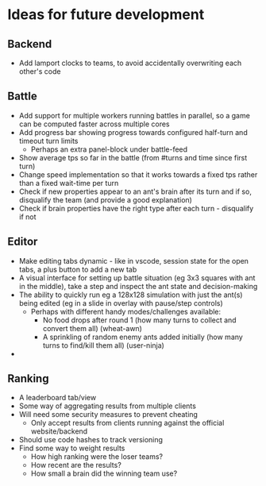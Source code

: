 # Ideas for future development

## Backend

- Add lamport clocks to teams, to avoid accidentally overwriting each other's code

## Battle

- Add support for multiple workers running battles in parallel, so a game can be computed faster across multiple cores
- Add progress bar showing progress towards configured half-turn and timeout turn limits
  - Perhaps an extra panel-block under battle-feed
- Show average tps so far in the battle (from #turns and time since first turn)
- Change speed implementation so that it works towards a fixed tps rather than a fixed wait-time per turn
- Check if new properties appear to an ant's brain after its turn and if so, disqualify the team (and provide a good explanation)
- Check if brain properties have the right type after each turn - disqualify if not

## Editor

- Make editing tabs dynamic - like in vscode, session state for the open tabs, a plus button to add a new tab
- A visual interface for setting up battle situation (eg 3x3 squares with ant in the middle), take a step and inspect the ant state and decision-making
- The ability to quickly run eg a 128x128 simulation with just the ant(s) being edited (eg in a slide in overlay with pause/step controls)
  - Perhaps with different handy modes/challenges available:
    - No food drops after round 1 (how many turns to collect and convert them all) (wheat-awn)
    - A sprinkling of random enemy ants added initially (how many turns to find/kill them all) (user-ninja)
- 

## Ranking

- A leaderboard tab/view
- Some way of aggregating results from multiple clients
- Will need some security measures to prevent cheating
  - Only accept results from clients running against the official website/backend
- Should use code hashes to track versioning
- Find some way to weight results
  - How high ranking were the loser teams?
  - How recent are the results?
  - How small a brain did the winning team use?

